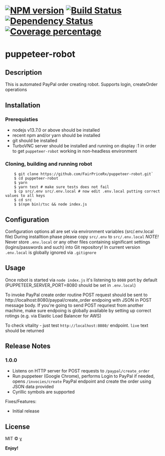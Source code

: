 # [![NPM version][npm-image]][npm-url] [![Build Status][travis-image]][travis-url] [![Dependency Status][daviddm-image]][daviddm-url] [![Coverage percentage][coveralls-image]][coveralls-url]

# puppeteer-robot

## Description

This is automated PayPal order creating robot. Supports login, createOrder operations

## Installation

### Prerequisties
- nodejs v13.7.0 or above should be installed
- recent npm and/or yarn should be installed
- git should be installed
- TurboVNC server should be installed and running on display :1 in order to get 
  `puppeteer-robot` working in non-headless environment

### Cloning, building and running robot
```
	$ git clone https://github.com/FairPriceRx/puppeteer-robot.git`
	$ cd puppeteer-robot
	$ yarn
	$ yarn test # make sure tests does not fail
	$ cp src/.env src/.env.local # now edit .env.local putting correct values to all keys
	$ cd src
	$ $(npm bin)/tsc && node index.js	
``` 

## Configuration

Configuration options all are set via environment variables (src/.env.local file)
During installtion phase please copy `src/.env` to `src/.env.local`
*NOTE!* Never store `.env.local` or any other files containing significant settings
(logins/passwords and such) into Git repository!
In current version `.env.local` is globally ignored via `.gitignore`

## Usage

Once robot is started via `node index.js` it's listening to `8080` port by default
(PUPPETEER_SERVER_PORT=8080 should be set in `.env.local`)

To invoke PayPal create order routine POST request should be sent to
http://localhost:8080/paypal/create_order endpoing with JSON in POST message body. If you're going
to send POST requriest from another machine, make sure endpoing is globally available by setting up
correct rotings (e.g. via Elastic Load Balancer for AWS)

To check vitality - just test `http://localhost:8080/` endpoint. `live` text should be returned

## Release Notes

### 1.0.0
- Listens on HTTP server for POST requests to `/paypal/create_order`
- Run puppeteer (Google Chrome), performs Login to PayPal if needed, opens `/invocies/create` PayPal
  endpoint and create the order using JSON data provided
- Cyrillic symbols are supported

Fixes/Features:
- Initial release

## License

MIT © [y](https://github.com/agutsal/)

**Enjoy!**

[npm-image]: https://badge.fury.io/js/puppeteer-robot.svg
[npm-url]: https://npmjs.org/package/puppeteer-robot
[travis-image]: https://travis-ci.org/agutsal/puppeteer-robot.svg?branch=master
[travis-url]: https://travis-ci.org/agutsal/puppeteer-robot
[daviddm-image]: https://david-dm.org/agutsal/puppeteer-robot.svg?theme=shields.io
[daviddm-url]: https://david-dm.org/agutsal/puppeteer-robot
[coveralls-image]: https://coveralls.io/repos/agutsal/puppeteer-robot/badge.svg
[coveralls-url]: https://coveralls.io/r/agutsal/puppeteer-robot
